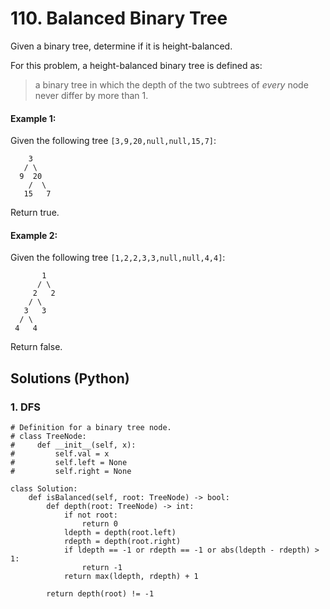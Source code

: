 # 110. Balanced Binary Tree
Given a binary tree, determine if it is height-balanced.

For this problem, a height-balanced binary tree is defined as:
> a binary tree in which the depth of the two subtrees of *every* node never differ by more than 1.

#### Example 1:
Given the following tree ```[3,9,20,null,null,15,7]```:
```
    3
   / \
  9  20
    /  \
   15   7
```
Return true.

#### Example 2:
Given the following tree ```[1,2,2,3,3,null,null,4,4]```:
```
       1
      / \
     2   2
    / \
   3   3
  / \
 4   4
```
Return false.

## Solutions (Python)

### 1. DFS
```Python3
# Definition for a binary tree node.
# class TreeNode:
#     def __init__(self, x):
#         self.val = x
#         self.left = None
#         self.right = None

class Solution:
    def isBalanced(self, root: TreeNode) -> bool:
        def depth(root: TreeNode) -> int:
            if not root:
                return 0
            ldepth = depth(root.left)
            rdepth = depth(root.right)
            if ldepth == -1 or rdepth == -1 or abs(ldepth - rdepth) > 1:
                return -1
            return max(ldepth, rdepth) + 1

        return depth(root) != -1
```
